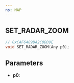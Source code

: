 ```yaml
---
ns: MAP
---
```

## SET_RADAR_ZOOM

```c
// 0xCAF6489DA2C8DD9E
void SET_RADAR_ZOOM(Any p0);
```

## Parameters
* **p0**:
